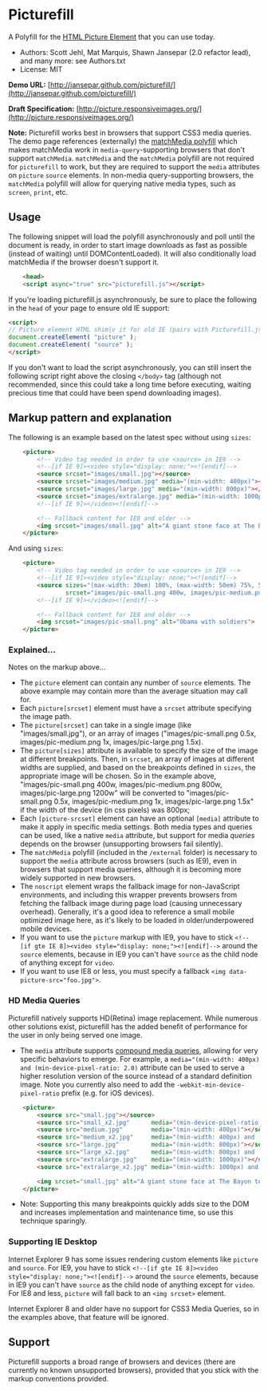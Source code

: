 # Picturefill
A Polyfill for the [HTML Picture Element](http://picture.responsiveimages.org/) that you can use today.
* Authors: Scott Jehl, Mat Marquis, Shawn Jansepar (2.0 refactor lead), and many more: see Authors.txt
* License: MIT

**Demo URL:** [http://jansepar.github.com/picturefill/](http://jansepar.github.com/picturefill/)

**Draft Specification:** [http://picture.responsiveimages.org/](http://picture.responsiveimages.org/)

**Note:** Picturefill works best in browsers that support CSS3 media queries. The demo page references (externally) the [matchMedia polyfill](https://github.com/paulirish/matchMedia.js/) which makes matchMedia work in `media-query`-supporting browsers that don't support `matchMedia`. `matchMedia` and the `matchMedia` polyfill are not required for `picturefill` to work, but they are required to support the `media` attributes on `picture` `source` elements. In non-media query-supporting browsers, the `matchMedia` polyfill will allow for querying native media types, such as `screen`, `print`, etc.

## Usage

The following snippet will load the polyfill asynchronously and poll until the document
is ready, in order to start image downloads as fast as possible (instead of waiting)
until DOMContentLoaded). It will also conditionally load matchMedia if the browser
doesn't support it.

```html
	<head>
	<script async="true" src="picturefill.js"></script>
```

If you're loading picturefill.js asynchronously, be sure to place the following in the `head` of your page to ensure old IE support:

```html
<script>
// Picture element HTML shim|v it for old IE (pairs with Picturefill.js)
document.createElement( "picture" );
document.createElement( "source" );
</script>
```

If you don't want to load the script asynchronously, you can still insert the following script right above
the closing `</body>` tag (although not recommended, since this could take a long time
before executing, waiting precious time that could have been spend downloading images).

## Markup pattern and explanation

The following is an example based on the latest spec without using `sizes`:

```html
	<picture>
		<!-- Video tag needed in order to use <source> in IE9 -->
		<!--[if IE 9]><video style="display: none;"><![endif]-->
		<source srcset="images/small.jpg"></source>
		<source srcset="images/medium.jpg" media="(min-width: 400px)"></source>
		<source srcset="images/large.jpg" media="(min-width: 800px)"></source>
		<source srcset="images/extralarge.jpg" media="(min-width: 1000px)"></source>
		<!--[if IE 9]></video><![endif]-->

		<!-- Fallback content for IE8 and older -->
		<img srcset="images/small.jpg" alt="A giant stone face at The Bayon temple in Angkor Thom, Cambodia">
	</picture>
```

And using `sizes`:

```html
	<picture>
		<!-- Video tag needed in order to use <source> in IE9 -->
		<!--[if IE 9]><video style="display: none;"><![endif]-->
		<source sizes="(max-width: 30em) 100%, (max-width: 50em) 75%, 50%"
				srcset="images/pic-small.png 400w, images/pic-medium.png 800w, images/pic-large.png 1200w"></source>
		<!--[if IE 9]></video><![endif]-->

		<!-- Fallback content for IE8 and older -->
		<img srcset="images/pic-small.png" alt="Obama with soldiers">
	</picture>
```

### Explained...

Notes on the markup above...

* The `picture` element can contain any number of `source` elements. The above example may contain more than the average situation may call for.
* Each `picture[srcset]` element must have a `srcset` attribute specifying the image path.
* The `picture[srcset]` can take in a single image (like "images/small.jpg"), or an array of images ("images/pic-small.png 0.5x, images/pic-medium.png 1x, images/pic-large.png 1.5x).
* The `picture[sizes]` attribute is available to specify the size of the image at different breakpoints. Then, in `srcset`, an array of images at different widths are supplied, and based on the breakpoints defined in `sizes`, the appropriate image will be chosen. So in the example above, "images/pic-small.png 400w, images/pic-medium.png 800w, images/pic-large.png 1200w" will be converted to "images/pic-small.png 0.5x, images/pic-medium.png 1x, images/pic-large.png 1.5x" if the width of the device (in css pixels) was 800px;
* Each `[picture-srcset]` element can have an optional `[media]` attribute to make it apply in specific media settings. Both media types and queries can be used, like a native `media` attribute, but support for media _queries_ depends on the browser (unsupporting browsers fail silently).
* The `matchMedia` polyfill (included in the `/external` folder) is necessary to support the `media` attribute across browsers (such as IE9), even in browsers that support media queries, although it is becoming more widely supported in new browsers.
* The `noscript` element wraps the fallback image for non-JavaScript environments, and including this wrapper prevents browsers from fetching the fallback image during page load (causing unnecessary overhead). Generally, it's a good idea to reference a small mobile optimized image here, as it's likely to be loaded in older/underpowered mobile devices.
* If you want to use the `picture` markup with IE9, you have to stick `<!--[if gte IE 8]><video style="display: none;"><![endif]-->`
around the `source` elements, because in IE9 you can't have `source` as the child node of anything except for `video`.
* If you want to use IE8 or less, you must specify a fallback `<img data-picture-src="foo.jpg">`.


### HD Media Queries

Picturefill natively supports HD(Retina) image replacement.  While numerous other solutions exist, picturefill has the added benefit of performance for the user in only being served one image.

* The `media` attribute supports [compound media queries](https://developer.mozilla.org/en-US/docs/CSS/Media_queries), allowing for very specific behaviors to emerge.  For example, a `media="(min-width: 400px) and (min-device-pixel-ratio: 2.0)` attribute can be used to serve a higher resolution version of the source instead of a standard definition image. Note you currently also need to add the `-webkit-min-device-pixel-ratio` prefix (e.g. for iOS devices).

```html
	<picture>
		<source src="small.jpg"></source>
		<source src="small_x2.jpg"      media="(min-device-pixel-ratio: 2.0)"></source>
		<source src="medium.jpg"        media="(min-width: 400px)"></source>
		<source src="medium_x2.jpg"     media="(min-width: 400px) and (min-device-pixel-ratio: 2.0)"></source>
		<source src="large.jpg"         media="(min-width: 800px)"></source>
		<source src="large_x2.jpg"      media="(min-width: 800px) and (min-device-pixel-ratio: 2.0)"></source>
		<source src="extralarge.jpg"    media="(min-width: 1000px)"></source>
		<source src="extralarge_x2.jpg" media="(min-width: 1000px) and (min-device-pixel-ratio: 2.0)"></source>

		<img srcset="small.jpg" alt="A giant stone face at The Bayon temple in Angkor Thom, Cambodia">
	</picture>
```

* Note: Supporting this many breakpoints quickly adds size to the DOM and increases implementation and maintenance time, so use this technique sparingly.

### Supporting IE Desktop

Internet Explorer 9 has some issues rendering custom elements like `picture` and `source`.
For IE9, you have to stick `<!--[if gte IE 8]><video style="display: none;"><![endif]-->`
around the `source` elements, because in IE9 you can't have `source` as the child node of
anything except for `video`. For IE8 and less, `picture` will fall back to an `<img srcset>` element.

Internet Explorer 8 and older have no support for CSS3 Media Queries, so in the examples above, that feature will be ignored.

## Support

Picturefill supports a broad range of browsers and devices (there are currently no known unsupported browsers), provided that you stick with the markup conventions provided.

